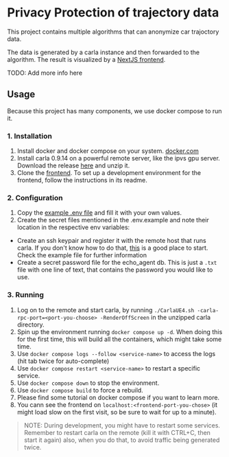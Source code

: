 # Privacy Protection of trajectory data

This project contains multiple algorithms
that can anonymize car trajoctory data.

The data is generated by a carla instance and then
forwarded to the algorithm.
The result is visualized by a [NextJS frontend](git@github.com:pisanovo/carla-frontend.git).

TODO: Add more info here

## Usage

Because this project has many components, we use docker compose to run it.

### 1. Installation

1. Install docker and docker compose on your system. [docker.com](https://docker.com)
2. Install carla 0.9.14 on a powerful remote server, like the ipvs gpu server. Download the release [here](https://github.com/carla-simulator/carla/releases/tag/0.9.14/) and unzip it.
3. Clone the [frontend](git@github.com:pisanovo/carla-frontend.git). To set up a development environment for the frontend, follow the instructions in its readme.

### 2. Configuration

1. Copy the [example .env file](./.env.example) and fill it with your own values.
2. Create the secret files mentioned in the .env.example and note their location in the respective env variables:
- Create an ssh keypair and register it with the remote host that runs carla. If you don't know how to do that, [this](https://www.digitalocean.com/community/tutorials/how-to-use-ssh-to-connect-to-a-remote-server#how-to-log-into-ssh-with-keys) is a good place to start. Check the example file for further information
- Create a secret password file for the echo_agent db. This is just a `.txt` file with one line of text, that contains the password you would like to use.

### 3. Running

1. Log on to the remote and start carla, by running `./CarlaUE4.sh -carla-rpc-port=<port-you-choose> -RenderOffScreen` in the unzipped carla directory.
2. Spin up the environment running `docker compose up -d`. When doing this for the first time, this will build all the containers, which might take some time.
3. Use `docker compose logs --follow <service-name>` to access the logs (hit tab twice for auto-complete)
4. Use `docker compose restart <service-name>` to restart a specific service.
5. Use `docker compose down` to stop the environment. 
6. Use `docker compose build` to force a rebuild.
7. Please find some tutorial on docker compose if you want to learn more.
8. You cann see the frontend on `localhost:<frontend-port-you-chose>` (it might load slow on the first visit, so be sure to wait for up to a minute).

> NOTE: During development, you might have to restart some services. Remember to restart carla on
> the remote (kill it with CTRL+C, then start it again) also, when you do that, to avoid traffic
> being generated twice.